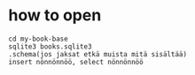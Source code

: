 # how to open
    cd my-book-base
    sqlite3 books.sqlite3
    .schema(jos jaksat etkä muista mitä sisältää)
    insert nönnönnöö, select nönnönnöö